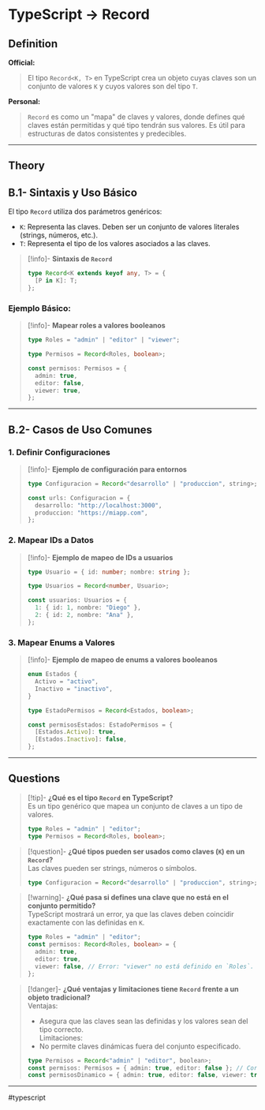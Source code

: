 # TypeScript -> Record
## Definition

**Official:**  
> El tipo `Record<K, T>` en TypeScript crea un objeto cuyas claves son un conjunto de valores `K` y cuyos valores son del tipo `T`.

**Personal:**  
> `Record` es como un "mapa" de claves y valores, donde defines qué claves están permitidas y qué tipo tendrán sus valores. Es útil para estructuras de datos consistentes y predecibles.

---

## Theory

## B.1- Sintaxis y Uso Básico

El tipo `Record` utiliza dos parámetros genéricos:  
- `K`: Representa las claves. Deben ser un conjunto de valores literales (strings, números, etc.).  
- `T`: Representa el tipo de los valores asociados a las claves.

>[!info]- **Sintaxis de `Record`**  
> ```typescript
> type Record<K extends keyof any, T> = {
>   [P in K]: T;
> };
> ```

### Ejemplo Básico:
>[!info]- **Mapear roles a valores booleanos**  
> ```typescript
> type Roles = "admin" | "editor" | "viewer";
> 
> type Permisos = Record<Roles, boolean>;
> 
> const permisos: Permisos = {
>   admin: true,
>   editor: false,
>   viewer: true,
> };
> ```

---

## B.2- Casos de Uso Comunes

### **1. Definir Configuraciones**
>[!info]- **Ejemplo de configuración para entornos**  
> ```typescript
> type Configuracion = Record<"desarrollo" | "produccion", string>;
> 
> const urls: Configuracion = {
>   desarrollo: "http://localhost:3000",
>   produccion: "https://miapp.com",
> };
> ```

### **2. Mapear IDs a Datos**
>[!info]- **Ejemplo de mapeo de IDs a usuarios**  
> ```typescript
> type Usuario = { id: number; nombre: string };
> 
> type Usuarios = Record<number, Usuario>;
> 
> const usuarios: Usuarios = {
>   1: { id: 1, nombre: "Diego" },
>   2: { id: 2, nombre: "Ana" },
> };
> ```

### **3. Mapear Enums a Valores**
>[!info]- **Ejemplo de mapeo de enums a valores booleanos**  
> ```typescript
> enum Estados {
>   Activo = "activo",
>   Inactivo = "inactivo",
> }
> 
> type EstadoPermisos = Record<Estados, boolean>;
> 
> const permisosEstados: EstadoPermisos = {
>   [Estados.Activo]: true,
>   [Estados.Inactivo]: false,
> };
> ```

---

## Questions

>[!tip]- **¿Qué es el tipo `Record` en TypeScript?**  
> Es un tipo genérico que mapea un conjunto de claves a un tipo de valores.  
> ```typescript
> type Roles = "admin" | "editor";
> type Permisos = Record<Roles, boolean>;
> ```

>[!question]- **¿Qué tipos pueden ser usados como claves (`K`) en un `Record`?**  
> Las claves pueden ser strings, números o símbolos.  
> ```typescript
> type Configuracion = Record<"desarrollo" | "produccion", string>;
> ```

>[!warning]- **¿Qué pasa si defines una clave que no está en el conjunto permitido?**  
> TypeScript mostrará un error, ya que las claves deben coincidir exactamente con las definidas en `K`.  
> ```typescript
> type Roles = "admin" | "editor";
> const permisos: Record<Roles, boolean> = {
>   admin: true,
>   editor: true,
>   viewer: false, // Error: "viewer" no está definido en `Roles`.
> };
> ```

>[!danger]- **¿Qué ventajas y limitaciones tiene `Record` frente a un objeto tradicional?**  
> Ventajas:  
> - Asegura que las claves sean las definidas y los valores sean del tipo correcto.  
> Limitaciones:  
> - No permite claves dinámicas fuera del conjunto especificado.  
> ```typescript
> type Permisos = Record<"admin" | "editor", boolean>;
> const permisos: Permisos = { admin: true, editor: false }; // Correcto
> const permisosDinamico = { admin: true, editor: false, viewer: true }; // Error
> ```
- - - 
#typescript 